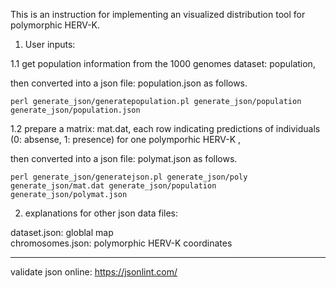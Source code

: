 This is an instruction for implementing an visualized distribution tool for polymorphic HERV-K. 

1. User inputs: 

1.1 get population information from the 1000 genomes dataset: population, 

then converted into a json file: population.json as follows.
```
perl generate_json/generatepopulation.pl generate_json/population generate_json/population.json
```

1.2 prepare a matrix: mat.dat, each row indicating predictions of individuals (0: absense, 1: presence) for one polymporhic HERV-K ,

then converted into a json file: polymat.json as follows.
```
perl generate_json/generatejson.pl generate_json/poly generate_json/mat.dat generate_json/population generate_json/polymat.json   
```

2. explanations for other json data files:

dataset.json:  globlal map  
chromosomes.json:  polymorphic HERV-K coordinates


-------------------------------

validate json online: https://jsonlint.com/

